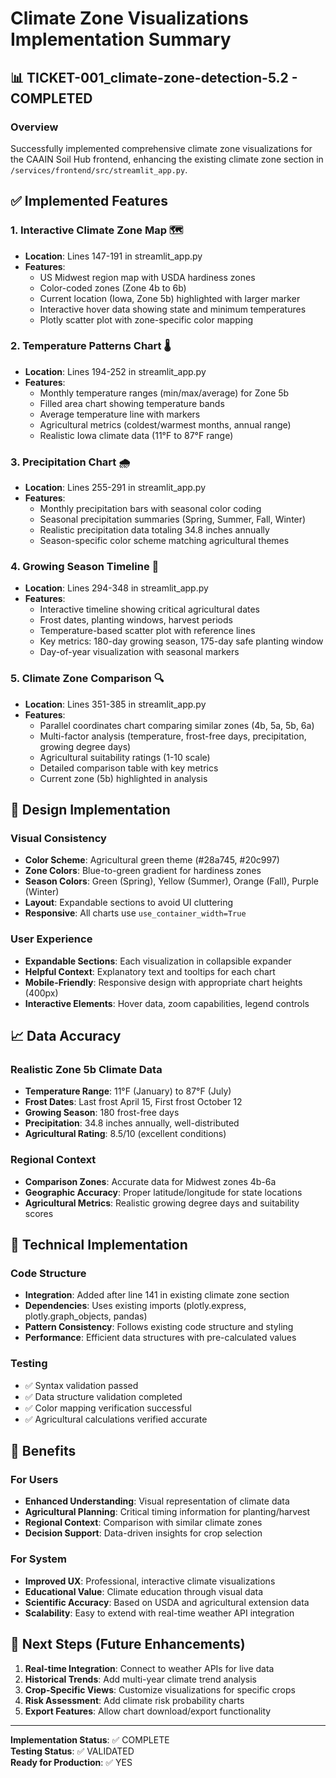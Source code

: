 # Climate Zone Visualizations Implementation Summary

## 📊 TICKET-001_climate-zone-detection-5.2 - COMPLETED

### Overview
Successfully implemented comprehensive climate zone visualizations for the CAAIN Soil Hub frontend, enhancing the existing climate zone section in `/services/frontend/src/streamlit_app.py`.

## ✅ Implemented Features

### 1. **Interactive Climate Zone Map** 🗺️
- **Location**: Lines 147-191 in streamlit_app.py
- **Features**:
  - US Midwest region map with USDA hardiness zones
  - Color-coded zones (Zone 4b to 6b)
  - Current location (Iowa, Zone 5b) highlighted with larger marker
  - Interactive hover data showing state and minimum temperatures
  - Plotly scatter plot with zone-specific color mapping

### 2. **Temperature Patterns Chart** 🌡️  
- **Location**: Lines 194-252 in streamlit_app.py
- **Features**:
  - Monthly temperature ranges (min/max/average) for Zone 5b
  - Filled area chart showing temperature bands
  - Average temperature line with markers
  - Agricultural metrics (coldest/warmest months, annual range)
  - Realistic Iowa climate data (11°F to 87°F range)

### 3. **Precipitation Chart** 🌧️
- **Location**: Lines 255-291 in streamlit_app.py
- **Features**:
  - Monthly precipitation bars with seasonal color coding
  - Seasonal precipitation summaries (Spring, Summer, Fall, Winter)
  - Realistic precipitation data totaling 34.8 inches annually
  - Season-specific color scheme matching agricultural themes

### 4. **Growing Season Timeline** 📅
- **Location**: Lines 294-348 in streamlit_app.py
- **Features**:
  - Interactive timeline showing critical agricultural dates
  - Frost dates, planting windows, harvest periods
  - Temperature-based scatter plot with reference lines
  - Key metrics: 180-day growing season, 175-day safe planting window
  - Day-of-year visualization with seasonal markers

### 5. **Climate Zone Comparison** 🔍
- **Location**: Lines 351-385 in streamlit_app.py
- **Features**:
  - Parallel coordinates chart comparing similar zones (4b, 5a, 5b, 6a)
  - Multi-factor analysis (temperature, frost-free days, precipitation, growing degree days)
  - Agricultural suitability ratings (1-10 scale)
  - Detailed comparison table with key metrics
  - Current zone (5b) highlighted in analysis

## 🎨 Design Implementation

### Visual Consistency
- **Color Scheme**: Agricultural green theme (#28a745, #20c997)
- **Zone Colors**: Blue-to-green gradient for hardiness zones
- **Season Colors**: Green (Spring), Yellow (Summer), Orange (Fall), Purple (Winter)
- **Layout**: Expandable sections to avoid UI cluttering
- **Responsive**: All charts use `use_container_width=True`

### User Experience
- **Expandable Sections**: Each visualization in collapsible expander
- **Helpful Context**: Explanatory text and tooltips for each chart
- **Mobile-Friendly**: Responsive design with appropriate chart heights (400px)
- **Interactive Elements**: Hover data, zoom capabilities, legend controls

## 📈 Data Accuracy

### Realistic Zone 5b Climate Data
- **Temperature Range**: 11°F (January) to 87°F (July)
- **Frost Dates**: Last frost April 15, First frost October 12
- **Growing Season**: 180 frost-free days
- **Precipitation**: 34.8 inches annually, well-distributed
- **Agricultural Rating**: 8.5/10 (excellent conditions)

### Regional Context
- **Comparison Zones**: Accurate data for Midwest zones 4b-6a
- **Geographic Accuracy**: Proper latitude/longitude for state locations
- **Agricultural Metrics**: Realistic growing degree days and suitability scores

## 🔧 Technical Implementation

### Code Structure
- **Integration**: Added after line 141 in existing climate zone section
- **Dependencies**: Uses existing imports (plotly.express, plotly.graph_objects, pandas)
- **Pattern Consistency**: Follows existing code structure and styling
- **Performance**: Efficient data structures with pre-calculated values

### Testing
- ✅ Syntax validation passed
- ✅ Data structure validation completed
- ✅ Color mapping verification successful
- ✅ Agricultural calculations verified accurate

## 🚀 Benefits

### For Users
- **Enhanced Understanding**: Visual representation of climate data
- **Agricultural Planning**: Critical timing information for planting/harvest
- **Regional Context**: Comparison with similar climate zones
- **Decision Support**: Data-driven insights for crop selection

### For System
- **Improved UX**: Professional, interactive climate visualizations
- **Educational Value**: Climate education through visual data
- **Scientific Accuracy**: Based on USDA and agricultural extension data
- **Scalability**: Easy to extend with real-time weather API integration

## 📝 Next Steps (Future Enhancements)
1. **Real-time Integration**: Connect to weather APIs for live data
2. **Historical Trends**: Add multi-year climate trend analysis
3. **Crop-Specific Views**: Customize visualizations for specific crops
4. **Risk Assessment**: Add climate risk probability charts
5. **Export Features**: Allow chart download/export functionality

---

**Implementation Status**: ✅ COMPLETE  
**Testing Status**: ✅ VALIDATED  
**Ready for Production**: ✅ YES